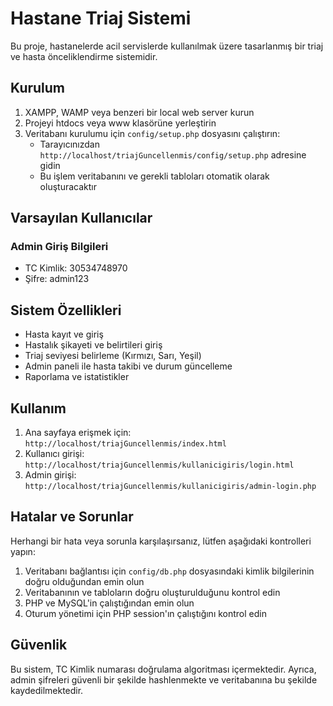 # Hastane Triaj Sistemi

Bu proje, hastanelerde acil servislerde kullanılmak üzere tasarlanmış bir triaj ve hasta önceliklendirme sistemidir.

## Kurulum

1. XAMPP, WAMP veya benzeri bir local web server kurun
2. Projeyi htdocs veya www klasörüne yerleştirin
3. Veritabanı kurulumu için `config/setup.php` dosyasını çalıştırın:
   - Tarayıcınızdan `http://localhost/triajGuncellenmis/config/setup.php` adresine gidin
   - Bu işlem veritabanını ve gerekli tabloları otomatik olarak oluşturacaktır

## Varsayılan Kullanıcılar

### Admin Giriş Bilgileri
- TC Kimlik: 30534748970
- Şifre: admin123

## Sistem Özellikleri

- Hasta kayıt ve giriş
- Hastalık şikayeti ve belirtileri giriş
- Triaj seviyesi belirleme (Kırmızı, Sarı, Yeşil)
- Admin paneli ile hasta takibi ve durum güncelleme
- Raporlama ve istatistikler

## Kullanım

1. Ana sayfaya erişmek için: `http://localhost/triajGuncellenmis/index.html`
2. Kullanıcı girişi: `http://localhost/triajGuncellenmis/kullanicigiris/login.html`
3. Admin girişi: `http://localhost/triajGuncellenmis/kullanicigiris/admin-login.php`

## Hatalar ve Sorunlar

Herhangi bir hata veya sorunla karşılaşırsanız, lütfen aşağıdaki kontrolleri yapın:

1. Veritabanı bağlantısı için `config/db.php` dosyasındaki kimlik bilgilerinin doğru olduğundan emin olun
2. Veritabanının ve tabloların doğru oluşturulduğunu kontrol edin
3. PHP ve MySQL'in çalıştığından emin olun
4. Oturum yönetimi için PHP session'ın çalıştığını kontrol edin

## Güvenlik

Bu sistem, TC Kimlik numarası doğrulama algoritması içermektedir. Ayrıca, admin şifreleri güvenli bir şekilde hashlenmekte ve veritabanına bu şekilde kaydedilmektedir. 
